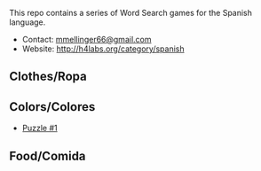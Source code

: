 
This repo contains a series of Word Search games for the Spanish language.

- Contact: mmellinger66@gmail.com
- Website: http://h4labs.org/category/spanish

## Clothes/Ropa

## Colors/Colores

- [Puzzle #1](WordSearchColors_001.pdf)

## Food/Comida
